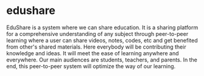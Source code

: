 # edushare
EduShare is a system where we can share education. It is a sharing platform for a comprehensive understanding of any subject through peer-to-peer learning where a user can share videos, notes, codes, etc and get benefited from other's shared materials. Here everybody will be contributing their knowledge and ideas. It will meet the ease of learning anywhere and everywhere. Our main audiences are students, teachers, and parents. In the end, this peer-to-peer system will optimize the way of our learning.
